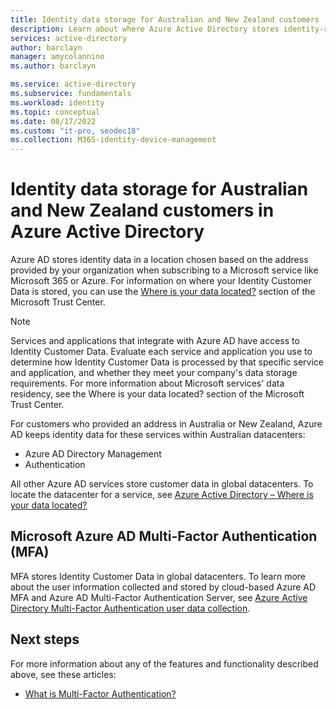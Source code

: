 ```yaml
---
title: Identity data storage for Australian and New Zealand customers
description: Learn about where Azure Active Directory stores identity-related data for its Australian and New Zealand customers.
services: active-directory
author: barclayn
manager: amycolannino
ms.author: barclayn

ms.service: active-directory
ms.subservice: fundamentals
ms.workload: identity
ms.topic: conceptual
ms.date: 08/17/2022
ms.custom: "it-pro, seodec18"
ms.collection: M365-identity-device-management
---
```


# Identity data storage for Australian and New Zealand customers in Azure Active Directory

Azure AD stores identity data in a location chosen based on the address provided by your organization when subscribing to a Microsoft service like Microsoft 365 or Azure. For information on where your Identity Customer Data is stored, you can use the [Where is your data located?](https://www.microsoft.com/trustcenter/privacy/where-your-data-is-located) section of the Microsoft Trust Center.

> [!NOTE]
> Services and applications that integrate with Azure AD have access to Identity Customer Data. Evaluate each service and application you use to determine how Identity Customer Data is processed by that specific service and application, and whether they meet your company's data storage requirements. For more information about Microsoft services' data residency, see the Where is your data located? section of the Microsoft Trust Center.

For customers who provided an address in Australia or New Zealand, Azure AD keeps identity data for these services within Australian datacenters: 
- Azure AD Directory Management 
- Authentication

All other Azure AD services store customer data in global datacenters. To locate the datacenter for a service, see [Azure Active Directory – Where is your data located?](https://aka.ms/AADDataMap)

## Microsoft Azure AD Multi-Factor Authentication (MFA)

MFA stores Identity Customer Data in global datacenters. To learn more about the user information collected and stored by cloud-based Azure AD MFA and Azure AD Multi-Factor Authentication Server, see [Azure Active Directory Multi-Factor Authentication user data collection](../authentication/concept-mfa-data-residency.md).

## Next steps

For more information about any of the features and functionality described above, see these articles:
- [What is Multi-Factor Authentication?](../authentication/concept-mfa-howitworks.md)

